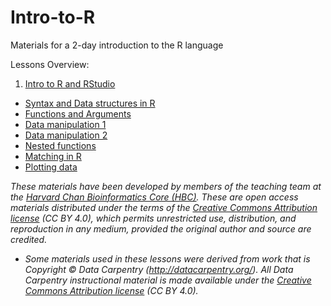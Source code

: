 # Intro-to-R
Materials for a 2-day introduction to the R language

Lessons Overview:

1. [Intro to R and RStudio](https://github.com/hbctraining/Intro-to-R/blob/master/lessons/01_introR-R-and-RStudio.md)
* [Syntax and Data structures in R](https://github.com/hbctraining/Intro-to-R/blob/master/lessons/02_introR-syntax-and-data-structures.md)
* [Functions and Arguments](https://github.com/hbctraining/Intro-to-R/blob/master/lessons/03_introR-functions-and-arguments.md)
* [Data manipulation 1](https://github.com/hbctraining/Intro-to-R/blob/master/lessons/04_introR-data-manipulation.md)
* [Data manipulation 2](https://github.com/hbctraining/Intro-to-R/blob/master/lessons/05_introR-data-manipulation2.md)
* [Nested functions](https://github.com/hbctraining/Intro-to-R/blob/master/lessons/06_introR-nested-functions.md)
* [Matching in R](https://github.com/hbctraining/Intro-to-R/blob/master/lessons/07_advR-matching.md)
* [Plotting data](https://github.com/hbctraining/Intro-to-R/blob/master/lessons/08_Rdata_visualization.md)

*These materials have been developed by members of the teaching team at the [Harvard Chan Bioinformatics Core (HBC)](http://bioinformatics.sph.harvard.edu/). These are open access materials distributed under the terms of the [Creative Commons Attribution license](https://creativecommons.org/licenses/by/4.0/) (CC BY 4.0), which permits unrestricted use, distribution, and reproduction in any medium, provided the original author and source are credited.*

* *Some materials used in these lessons were derived from work that is Copyright © Data Carpentry (http://datacarpentry.org/). 
All Data Carpentry instructional material is made available under the [Creative Commons Attribution license](https://creativecommons.org/licenses/by/4.0/) (CC BY 4.0).*
